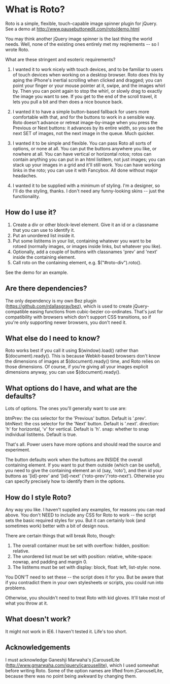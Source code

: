 What is Roto?
=============
Roto is a simple, flexible, touch-capable image spinner plugin for jQuery.
See a demo at http://www.pausebuttonedit.com/roto/demo.html

You may think another jQuery image spinner is the last thing the world needs. Well, none of the existing ones entirely met my reqirements -- so I wrote Roto.


What are these stringent and esoteric requirements?

1. I wanted it to work nicely with touch devices, and to be familiar to users of touch devices when working on a desktop browser. Roto does this by aping the iPhone's inertial scrolling when clicked and dragged; you can point your finger or your mouse pointer at it, swipe, and the images whirl by. Then you can point again to stop the whirl, or slowly drag to exactly the image you want to see. If you get to the end of the scroll travel, it lets you pull a bit and then does a nice bounce back.

2. I wanted it to have a simple button-based fallback for users more comfortable with that, and for the buttons to work in a sensible way. Roto doesn't advance or retreat image-by-image when you press the Previous or Next buttons: it advances by its entire width, so you see the next SET of images, not the next image in the queue. Much quicker.

3. I wanted it to be simple and flexible. You can pass Roto all sorts of options, or none at all. You can put the buttons anywhere you like, or nowhere at all. You can have vertical or horizontal rotos; rotos can contain anything you can put in an html listitem, not just images; you can stack up your images in a grid and it'll still work. You can have working links in the roto; you can use it with Fancybox. All done without major headaches.

4. I wanted it to be supplied with a minimum of styling. I'm a designer, so I'll do the styling, thanks. I don't need any funny-looking skins -- just the functionality.


How do I use it?
----------------
1. Create a div or other block-level element. Give it an id or a classname that you can use to identify it.
2. Put an unordered list inside it.
3. Put some listitems in your list, containing whatever you want to be rotoed (normally images, or images inside links, but whatever you like).
4. Optionally, add a couple of buttons with classnames 'prev' and 'next' inside the containing element.
5. Call roto on the containing element, e.g. $("#roto-div").roto().

See the demo for an example.


Are there dependencies?
-----------------------
The only dependency is my own Bez plugin (https://github.com/rdallasgray/bez), which is used to create jQuery-compatible easing functions from cubic-bezier co-ordinates. That's just for compatibility with browsers which don't support CSS transitions, so if you're only supporting newer browsers, you don't need it.


What else do I need to know?
----------------------------
Roto works best if you call it using $(window).load() rather than $(document).ready(). This is because Webkit-based browsers don't know the dimensions of images at $(document).ready() time, and Roto relies on those dimensions. Of course, if you're giving all your images explicit dimensions anyway, you can use $(document).ready().


What options do I have, and what are the defaults?
--------------------------------------------------
Lots of options. The ones you'll generally want to use are:

btnPrev: the css selector for the 'Previous' button. Default is '.prev'.
btnNext: the css selector for the 'Next' button. Default is '.next'.
direction: 'h' for horizontal, 'v' for vertical. Default is 'h'.
snap: whether to snap individual listitems. Default is true.

That's all. Power users have more options and should read the source and experiment.

The button defaults work when the buttons are INSIDE the overall containing element. If you want to put them outside (which can be useful), you need to give the containing element an id (say, 'roto'), and then id your buttons as '[id]-prev' and '[id]-next' ('roto-prev'/'roto-next'). Otherwise you can specify precisely how to identify them in the options.


How do I style Roto?
--------------------
Any way you like. I haven't supplied any examples, for reasons you can read above. You don't NEED to include any CSS for Roto to work -- the script sets the basic required styles for you. But it can certainly look (and sometimes work) better with a bit of design nous.

There are certain things that will break Roto, though:

1. The overall container must be set with overflow: hidden, position: relative.
2. The unordered list must be set with position: relative, white-space: nowrap, and padding and margin 0.
3. The listitems must be set with display: block, float: left, list-style: none.

You DON'T need to set these -- the script does it for you. But be aware that if you contradict them in your own stylesheets or scripts, you could run into problems.

Otherwise, you shouldn't need to treat Roto with kid gloves. It'll take most of what you throw at it.


What doesn't work?
------------------
It might not work in IE6. I haven't tested it. Life's too short.


Acknowledgements
----------------
I must acknowledge Ganeshji Marwaha's jCarouselLite (http://www.gmarwaha.com/jquery/jcarousellite), which I used somewhat before writing Roto. Some of the option names are lifted from jCarouselLite, because there was no point being awkward by changing them.